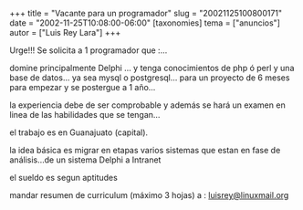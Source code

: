 +++
title = "Vacante para  un programador"
slug = "20021125100800171"
date = "2002-11-25T10:08:00-06:00"
[taxonomies]
tema = ["anuncios"]
autor = ["Luis Rey Lara"]
+++

Urge!!! Se solicita a 1 programador que :…

<!-- more -->
domine principalmente Delphi … y tenga conocimientos de php ó perl y una
base de datos… ya sea mysql o postgresql… para un proyecto de 6 meses
para empezar y se postergue a 1 año…

la experiencia debe de ser comprobable y además se hará un examen en
linea de las habilidades que se tengan…

el trabajo es en Guanajuato (capital).

la idea básica es migrar en etapas varios sistemas que estan en fase de
análisis…de un sistema Delphi a Intranet

el sueldo es segun aptitudes

mandar resumen de curriculum (máximo 3 hojas) a : luisrey@linuxmail.org

